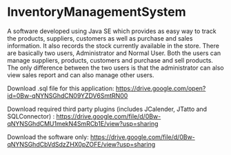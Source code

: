# InventoryManagementSystem
A software developed using Java SE which provides as easy way to track the products, suppliers, customers as well as purchase and
sales information. It also records the stock currently available in the store. 
  There are basically two users, Administrator and Normal User. Both the users can manage suppliers, products, customers and purchase and sell products.
  The only difference between the two users is that the administrator can also view sales report and can also manage other users.

Download .sql file for this application: https://drive.google.com/open?id=0Bw-qNYNSGhdCN09YZDV6SmtRN00

Download required third party plugins (includes JCalender, JTatto and SQLConnector) : https://drive.google.com/file/d/0Bw-qNYNSGhdCMU1mekN4SmRCb1E/view?usp=sharing

Download the software only: https://drive.google.com/file/d/0Bw-qNYNSGhdCbVdSdzZHX0pZOFE/view?usp=sharing
